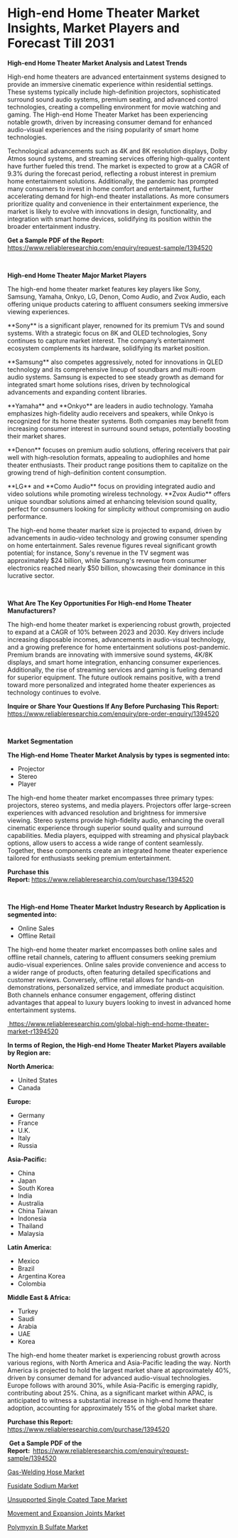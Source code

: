 <p><h1>High-end Home Theater Market Insights, Market Players and Forecast Till 2031</h1></p><p><strong>High-end Home Theater Market Analysis and Latest Trends</strong></p>
<p><p>High-end home theaters are advanced entertainment systems designed to provide an immersive cinematic experience within residential settings. These systems typically include high-definition projectors, sophisticated surround sound audio systems, premium seating, and advanced control technologies, creating a compelling environment for movie watching and gaming. The High-end Home Theater Market has been experiencing notable growth, driven by increasing consumer demand for enhanced audio-visual experiences and the rising popularity of smart home technologies.</p><p>Technological advancements such as 4K and 8K resolution displays, Dolby Atmos sound systems, and streaming services offering high-quality content have further fueled this trend. The market is expected to grow at a CAGR of 9.3% during the forecast period, reflecting a robust interest in premium home entertainment solutions. Additionally, the pandemic has prompted many consumers to invest in home comfort and entertainment, further accelerating demand for high-end theater installations. As more consumers prioritize quality and convenience in their entertainment experience, the market is likely to evolve with innovations in design, functionality, and integration with smart home devices, solidifying its position within the broader entertainment industry.</p></p>
<p><strong>Get a Sample PDF of the Report:&nbsp;</strong> <a href="https://www.reliableresearchiq.com/enquiry/request-sample/1394520">https://www.reliableresearchiq.com/enquiry/request-sample/1394520</a></p>
<p>&nbsp;</p>
<p><strong>High-end Home Theater Major Market Players</strong></p>
<p><p>The high-end home theater market features key players like Sony, Samsung, Yamaha, Onkyo, LG, Denon, Como Audio, and Zvox Audio, each offering unique products catering to affluent consumers seeking immersive viewing experiences.</p><p>**Sony** is a significant player, renowned for its premium TVs and sound systems. With a strategic focus on 8K and OLED technologies, Sony continues to capture market interest. The company’s entertainment ecosystem complements its hardware, solidifying its market position. </p><p>**Samsung** also competes aggressively, noted for innovations in QLED technology and its comprehensive lineup of soundbars and multi-room audio systems. Samsung is expected to see steady growth as demand for integrated smart home solutions rises, driven by technological advancements and expanding content libraries. </p><p>**Yamaha** and **Onkyo** are leaders in audio technology. Yamaha emphasizes high-fidelity audio receivers and speakers, while Onkyo is recognized for its home theater systems. Both companies may benefit from increasing consumer interest in surround sound setups, potentially boosting their market shares.</p><p>**Denon** focuses on premium audio solutions, offering receivers that pair well with high-resolution formats, appealing to audiophiles and home theater enthusiasts. Their product range positions them to capitalize on the growing trend of high-definition content consumption.</p><p>**LG** and **Como Audio** focus on providing integrated audio and video solutions while promoting wireless technology. **Zvox Audio** offers unique soundbar solutions aimed at enhancing television sound quality, perfect for consumers looking for simplicity without compromising on audio performance.</p><p>The high-end home theater market size is projected to expand, driven by advancements in audio-video technology and growing consumer spending on home entertainment. Sales revenue figures reveal significant growth potential; for instance, Sony's revenue in the TV segment was approximately $24 billion, while Samsung's revenue from consumer electronics reached nearly $50 billion, showcasing their dominance in this lucrative sector.</p></p>
<p>&nbsp;</p>
<p><strong>What Are The Key Opportunities For High-end Home Theater Manufacturers?</strong></p>
<p><p>The high-end home theater market is experiencing robust growth, projected to expand at a CAGR of 10% between 2023 and 2030. Key drivers include increasing disposable incomes, advancements in audio-visual technology, and a growing preference for home entertainment solutions post-pandemic. Premium brands are innovating with immersive sound systems, 4K/8K displays, and smart home integration, enhancing consumer experiences. Additionally, the rise of streaming services and gaming is fueling demand for superior equipment. The future outlook remains positive, with a trend toward more personalized and integrated home theater experiences as technology continues to evolve.</p></p>
<p><strong>Inquire or Share Your Questions If Any Before Purchasing This Report:</strong> <a href="https://www.reliableresearchiq.com/enquiry/pre-order-enquiry/1394520">https://www.reliableresearchiq.com/enquiry/pre-order-enquiry/1394520</a></p>
<p>&nbsp;</p>
<p><strong>Market Segmentation</strong></p>
<p><strong>The High-end Home Theater Market Analysis by types is segmented into:</strong></p>
<p><ul><li>Projector</li><li>Stereo</li><li>Player</li></ul></p>
<p><p>The high-end home theater market encompasses three primary types: projectors, stereo systems, and media players. Projectors offer large-screen experiences with advanced resolution and brightness for immersive viewing. Stereo systems provide high-fidelity audio, enhancing the overall cinematic experience through superior sound quality and surround capabilities. Media players, equipped with streaming and physical playback options, allow users to access a wide range of content seamlessly. Together, these components create an integrated home theater experience tailored for enthusiasts seeking premium entertainment.</p></p>
<p><strong>Purchase this Report:&nbsp;</strong><a href="https://www.reliableresearchiq.com/purchase/1394520">https://www.reliableresearchiq.com/purchase/1394520</a></p>
<p>&nbsp;</p>
<p><strong>The High-end Home Theater Market Industry Research by Application is segmented into:</strong></p>
<p><ul><li>Online Sales</li><li>Offline Retail</li></ul></p>
<p><p>The high-end home theater market encompasses both online sales and offline retail channels, catering to affluent consumers seeking premium audio-visual experiences. Online sales provide convenience and access to a wider range of products, often featuring detailed specifications and customer reviews. Conversely, offline retail allows for hands-on demonstrations, personalized service, and immediate product acquisition. Both channels enhance consumer engagement, offering distinct advantages that appeal to luxury buyers looking to invest in advanced home entertainment systems.</p></p>
<p><a href="https://www.reliableresearchiq.com/global-high-end-home-theater-market-r1394520">&nbsp;https://www.reliableresearchiq.com/global-high-end-home-theater-market-r1394520</a></p>
<p><strong>In terms of Region, the High-end Home Theater Market Players available by Region are:</strong></p>
<p>
    <p> <strong> North America: </strong>
        <ul>
            <li>United States</li>
            <li>Canada</li>
        </ul>
        </p> 
    <p> <strong> Europe: </strong>
        <ul>
            <li>Germany</li>
            <li>France</li>
            <li>U.K.</li>
            <li>Italy</li>
            <li>Russia</li>
        </ul>
        </p> 
    <p> <strong> Asia-Pacific: </strong>
        <ul>
            <li>China</li>
            <li>Japan</li>
            <li>South Korea</li>
            <li>India</li>
            <li>Australia</li>
            <li>China Taiwan</li>
            <li>Indonesia</li>
            <li>Thailand</li>
            <li>Malaysia</li>
        </ul>
        </p> 
    <p> <strong> Latin America: </strong>
        <ul>
            <li>Mexico</li>
            <li>Brazil</li>
            <li>Argentina Korea</li>
            <li>Colombia</li>
        </ul>
        </p> 
    <p> <strong> Middle East & Africa: </strong>
        <ul>
            <li>Turkey</li>
            <li>Saudi</li>
            <li>Arabia</li>
            <li>UAE</li>
            <li>Korea</li>
        </ul>
    </p>
    </p>
<p><p>The high-end home theater market is experiencing robust growth across various regions, with North America and Asia-Pacific leading the way. North America is projected to hold the largest market share at approximately 40%, driven by consumer demand for advanced audio-visual technologies. Europe follows with around 30%, while Asia-Pacific is emerging rapidly, contributing about 25%. China, as a significant market within APAC, is anticipated to witness a substantial increase in high-end home theater adoption, accounting for approximately 15% of the global market share.</p></p>
<p><strong>Purchase this Report: </strong><a href="https://www.reliableresearchiq.com/purchase/1394520">https://www.reliableresearchiq.com/purchase/1394520</a></p>
<p>&nbsp;<strong>Get a Sample PDF of the Report:&nbsp;&nbsp;</strong><a href="https://www.reliableresearchiq.com/enquiry/request-sample/1394520">https://www.reliableresearchiq.com/enquiry/request-sample/1394520</a></p>
<p><strong></strong></p>
<p><p><a href="https://issuu.com/reportprime-2/docs/gas-welding-hose-market-size-2030.p_e85ece79e9320c">Gas-Welding Hose Market</a></p><p><a href="https://www.linkedin.com/pulse/fusidate-sodium-market-trends-analysis-opportunities-challenges-en8lf?trackingId=wRIAhgCqTEudRyvInwSm2w%3D%3D">Fusidate Sodium Market</a></p><p><a href="https://github.com/WayneGriffin411/Market-Research-Report-List-1/blob/main/unsupported-single-coated-tape-market.md">Unsupported Single Coated Tape Market</a></p><p><a href="https://issuu.com/reportprime-2/docs/movement-and-expansion-joints-marke_62543fde8078b1">Movement and Expansion Joints Market</a></p><p><a href="https://www.linkedin.com/pulse/polymyxin-b-sulfate-market-growth-segmentation-regional-analysis-vq3af?trackingId=3KsXfiUUSSuItcU1Mths%2FQ%3D%3D">Polymyxin B Sulfate Market</a></p></p>